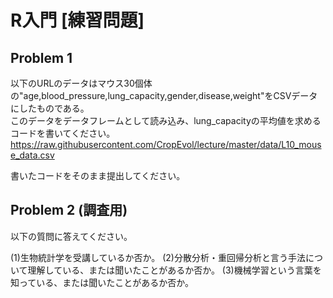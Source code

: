 # R入門 [練習問題]

## Problem 1
以下のURLのデータはマウス30個体の"age,blood_pressure,lung_capacity,gender,disease,weight"をCSVデータにしたものである。<br>
このデータをデータフレームとして読み込み、lung_capacityの平均値を求めるコードを書いてください。
https://raw.githubusercontent.com/CropEvol/lecture/master/data/L10_mouse_data.csv

書いたコードをそのまま提出してください。

## Problem 2 (調査用)
以下の質問に答えてください。

(1)生物統計学を受講しているか否か。
(2)分散分析・重回帰分析と言う手法について理解している、または聞いたことがあるか否か。
(3)機械学習という言葉を知っている、または聞いたことがあるか否か。
